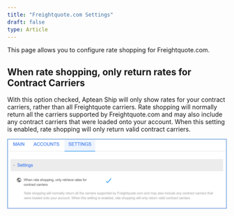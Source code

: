 ```yaml
---
title: "Freightquote.com Settings"
draft: false
type: Article
---
```


This page allows you to configure rate shopping for Freightquote.com.
## When rate shopping, only return rates for Contract Carriers


With this option checked, Aptean Ship will only show rates for your contract carriers, rather than all Freightquote carriers. Rate shopping will normally return all the carriers supported by Freightquote.com and may also include any contract carriers that were loaded onto your account. When this setting is enabled, rate shopping will only return valid contract carriers.

![](assets/images/aptean-ship-freightquote-3.png)


